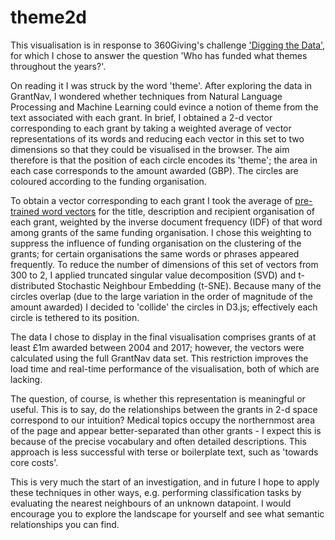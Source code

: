 # theme2d

This visualisation is in response to 360Giving's challenge ['Digging the Data'](https://www.threesixtygiving.org/data/reports-publications-and-analysis/data-visualisation-challenge/), for which I chose to answer the question 'Who has funded what themes throughout the years?'.

On reading it I was struck by the word 'theme'. After exploring the data in GrantNav, I wondered whether techniques from Natural Language Processing and Machine Learning could evince a notion of theme from the text associated with each grant. In brief, I obtained a 2-d vector corresponding to each grant by taking a weighted average of vector representations of its words and reducing each vector in this set to two dimensions so that they could be visualised in the browser. The aim therefore is that the position of each circle encodes its 'theme'; the area in each case corresponds to the amount awarded (GBP). The circles are coloured according to the funding organisation.

To obtain a vector corresponding to each grant I took the average of [pre-trained word vectors](https://code.google.com/archive/p/word2vec) for the title, description and recipient organisation of each grant, weighted by the inverse document frequency (IDF) of that word among grants of the same funding organisation. I chose this weighting to suppress the influence of funding organisation on the clustering of the grants; for certain organisations the same words or phrases appeared frequently. To reduce the number of dimensions of this set of vectors from 300 to 2, I applied truncated singular value decomposition (SVD) and t-distributed Stochastic Neighbour Embedding (t-SNE). Because many of the circles overlap (due to the large variation in the order of magnitude of the amount awarded) I decided to 'collide' the circles in D3.js; effectively each circle is tethered to its position.

The data I chose to display in the final visualisation comprises grants of at least £1m awarded between 2004 and 2017; however, the vectors were calculated using the full GrantNav data set. This restriction improves the load time and real-time performance of the visualisation, both of which are lacking.

The question, of course, is whether this representation is meaningful or useful. This is to say, do the relationships between the grants in 2-d space correspond to our intuition? Medical topics occupy the northernmost area of the page and appear better-separated than other grants - I expect this is because of the precise vocabulary and often detailed descriptions. This approach is less successful with terse or boilerplate text, such as 'towards core costs'.

This is very much the start of an investigation, and in future I hope to apply these techniques in other ways, e.g. performing classification tasks by evaluating the nearest neighbours of an unknown datapoint. I would encourage you to explore the landscape for yourself and see what semantic relationships you can find.
